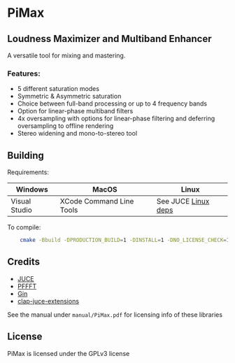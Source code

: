# PiMax
## Loudness Maximizer and Multiband Enhancer

A versatile tool for mixing and mastering.

### Features:

- 5 different saturation modes
- Symmetric & Asymmetric saturation
- Choice between full-band processing or up to 4 frequency bands
- Option for linear-phase multiband filters
- 4x oversampling with options for linear-phase filtering and deferring
  oversampling to offline rendering
- Stereo widening and mono-to-stereo tool

## Building

Requirements:

|Windows|MacOS|Linux|
|-------|-----|-----|
|Visual Studio|XCode Command Line Tools|See JUCE [Linux deps](https://github.com/juce-framework/JUCE/blob/master/docs/Linux%20Dependencies.md)

To compile:

```sh
    cmake -Bbuild -DPRODUCTION_BUILD=1 -DINSTALL=1 -DNO_LICENSE_CHECK=1
```

## Credits

- [JUCE](https://github.com/juce-framework/juce)
- [PFFFT](https://github.com/marton78/pffft)
- [Gin](https://github.com/FigBug/gin)
- [clap-juce-extensions](https://github.com/free-audio/clap-juce-extensions)

See the manual under `manual/PiMax.pdf` for licensing info of these libraries

## License

PiMax is licensed under the GPLv3 license
